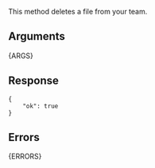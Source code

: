 This method deletes a file from your team.

## Arguments

{ARGS}


## Response

    {
        "ok": true
    }


## Errors

{ERRORS}
